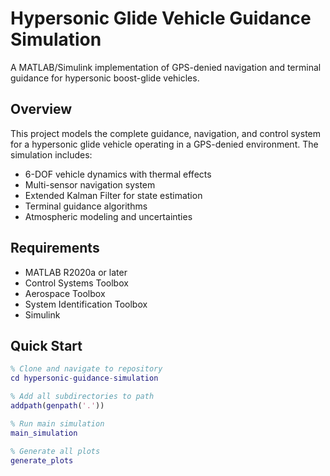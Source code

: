 # Hypersonic Glide Vehicle Guidance Simulation

A MATLAB/Simulink implementation of GPS-denied navigation and terminal guidance for hypersonic boost-glide vehicles.

## Overview

This project models the complete guidance, navigation, and control system for a hypersonic glide vehicle operating in a GPS-denied environment. The simulation includes:

- 6-DOF vehicle dynamics with thermal effects
- Multi-sensor navigation system
- Extended Kalman Filter for state estimation
- Terminal guidance algorithms
- Atmospheric modeling and uncertainties

## Requirements

- MATLAB R2020a or later
- Control Systems Toolbox
- Aerospace Toolbox
- System Identification Toolbox
- Simulink

## Quick Start

```matlab
% Clone and navigate to repository
cd hypersonic-guidance-simulation

% Add all subdirectories to path
addpath(genpath('.'))

% Run main simulation
main_simulation

% Generate all plots
generate_plots